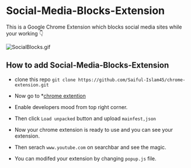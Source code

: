 # Social-Media-Blocks-Extension
This is a Google Chrome Extension which blocks social media sites while your working 👇

![SocialBlocks.gif](https://user-images.githubusercontent.com/101202952/180454143-07c76da8-e1b4-434b-8ce6-b0b14e199380.gif)

## How to add Social-Media-Blocks-Extension


   - clone this repo `git clone https://github.com/Saiful-Islam45/chrome-extension.git`

   - Now go to *[chrome extention](`chrome://extensions/)
   - Enable developers mood from top right corner.
   - Then click `Load unpacked` button and upload `mainfest,json`
   - Now your chrome extension is ready to use and you can see your extension.
   - Then serach `www.youtube.com` on searchbar and see the magic.
   - You can modifed your extension by changing `popup.js` file.



